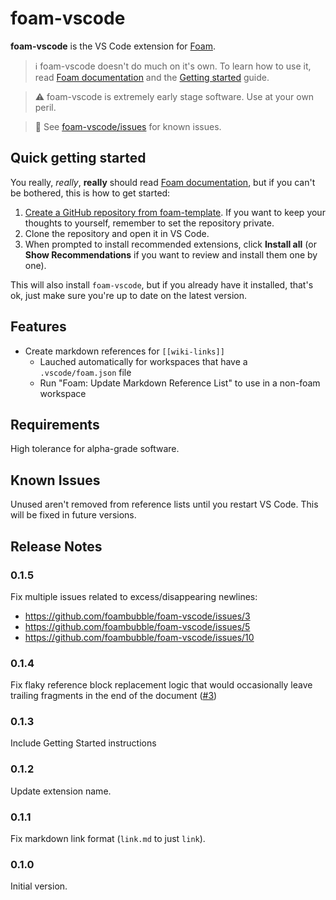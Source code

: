 # foam-vscode

**foam-vscode** is the VS Code extension for [Foam](https://foambubble.github.io/foam).

> ℹ️ foam-vscode doesn't do much on it's own. To learn how to use it, read [Foam documentation](https://foambubble.github.io/foam) and the [Getting started](https://foambubble.github.io/foam/#getting-started) guide.

> ⚠️ foam-vscode is extremely early stage software. Use at your own peril.

> 👀 See [foam-vscode/issues](https://github.com/foambubble/foam-vscode/issues) for known issues.

## Quick getting started

You really, _really_, **really** should read [Foam documentation](https://foambubble.github.io/foam), but if you can't be bothered, this is how to get started:

1. [Create a GitHub repository from foam-template](https://github.com/foambubble/foam-template/generate). If you want to keep your thoughts to yourself, remember to set the repository private.
2. Clone the repository and open it in VS Code.
3. When prompted to install recommended extensions, click **Install all** (or **Show Recommendations** if you want to review and install them one by one).

This will also install `foam-vscode`, but if you already have it installed, that's ok, just make sure you're up to date on the latest version.

## Features

- Create markdown references for `[[wiki-links]]`
  - Lauched automatically for workspaces that have a `.vscode/foam.json` file
  - Run "Foam: Update Markdown Reference List" to use in a non-foam workspace

## Requirements

High tolerance for alpha-grade software.

## Known Issues

Unused aren't removed from reference lists until you restart VS Code. This will be fixed in future versions.

## Release Notes

### 0.1.5

Fix multiple issues related to excess/disappearing newlines:

- https://github.com/foambubble/foam-vscode/issues/3
- https://github.com/foambubble/foam-vscode/issues/5
- https://github.com/foambubble/foam-vscode/issues/10

### 0.1.4

Fix flaky reference block replacement logic that would occasionally leave
trailing fragments in the end of the document ([#3](https://github.com/foambubble/foam-vscode/issues/3))

### 0.1.3

Include Getting Started instructions

### 0.1.2

Update extension name.

### 0.1.1

Fix markdown link format (`link.md` to just `link`).

### 0.1.0

Initial version.
